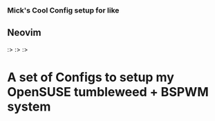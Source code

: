 ### Mick's Cool Config setup for like

## Neovim

:> :> :> 
# A set of Configs to setup my OpenSUSE tumbleweed + BSPWM system
